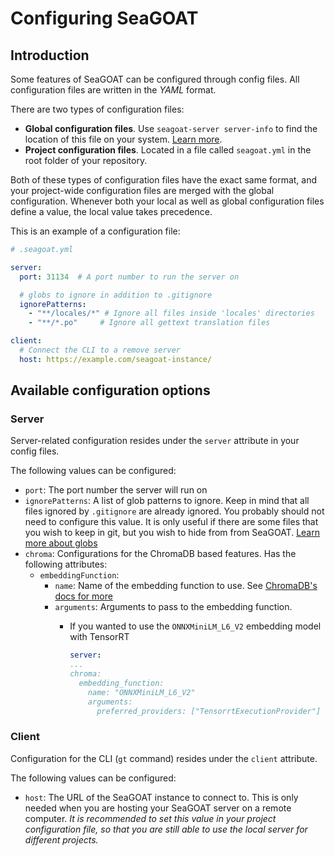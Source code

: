 # Configuring SeaGOAT

## Introduction

Some features of SeaGOAT can be configured through config files.
All configuration files are written in the *YAML* format.

There are two types of configuration files:

* **Global configuration files**. Use `seagoat-server server-info` to find the
location of this file on your system.
[Learn more](server.md#retrieving-server-information).
* **Project configuration files**. Located in a file called
`seagoat.yml` in the root folder of your repository.

Both of these types of configuration files have the exact same format, and
your project-wide configuration files are merged with the global
configuration. Whenever both your local as well as global configuration
files define a value, the local value takes precedence.

This is an example of a configuration file:

```yaml
# .seagoat.yml

server:
  port: 31134  # A port number to run the server on

  # globs to ignore in addition to .gitignore
  ignorePatterns:
    - "**/locales/*" # Ignore all files inside 'locales' directories
    - "**/*.po"     # Ignore all gettext translation files

client:
  # Connect the CLI to a remove server
  host: https://example.com/seagoat-instance/

```

## Available configuration options

### Server

Server-related configuration resides under the `server` attribute in your
config files.

The following values can be configured:

* `port`: The port number the server will run on
* `ignorePatterns`: A list of glob patterns to ignore. Keep in mind that all
files ignored by `.gitignore` are already ignored. You probably should not
need to configure this value. It is only useful if there are some files that
you wish to keep in git, but you wish to hide from from SeaGOAT.
[Learn more about globs](https://en.wikipedia.org/wiki/Glob_(programming))
* `chroma`: Configurations for the ChromaDB based features.
  Has the following attributes:
  * `embeddingFunction`:
    * `name`: Name of the embedding function to use.
    See [ChromaDB's docs for more](https://docs.trychroma.com/embeddings)
    * `arguments`: Arguments to pass to the embedding function.
      * If you wanted to use the `ONNXMiniLM_L6_V2` embedding model with TensorRT

        ```yaml
        server:
        ...
        chroma:
          embedding_function:
            name: "ONNXMiniLM_L6_V2"
            arguments:
              preferred_providers: ["TensorrtExecutionProvider"]
        ```

### Client

Configuration for the CLI (`gt` command) resides under the `client` attribute.

The following values can be configured:

* `host`: The URL of the SeaGOAT instance to connect to. This is only
needed when you are hosting your SeaGOAT server on a remote computer. *It is
recommended to set this value in your project configuration file, so that
you are still able to use the local server for different projects.*
